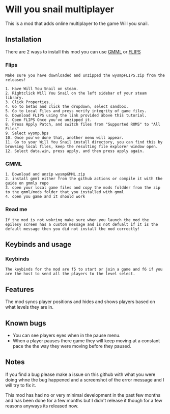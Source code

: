 
# Will you snail multiplayer

This is a mod that adds online multiplayer to the game Will you snail.

## Installation

There are 2 ways to install this mod you can use [GMML](https://github.com/cgytrus/gmml) or [FLIPS](https://dl.smwcentral.net/11474/floating.zip)

### Flips
    Make sure you have downloaded and unzipped the wysmpFLIPS.zip from the releases!

    1. Have Will You Snail on steam.
    2. Rightclick Will You Snail on the left sidebar of your steam library.
    3. Click Properties...
    4. Go to betas and click the dropdown, select sandbox.
    5. Go to Local Files and press verify integrity of game files.
    6. Download FLIPS using the link provided above this tutorial.
    7. Open FLIPS Once you've unzipped it.
    8. Press Apply Patch, and switch files from "Supported ROMS" to "All Files"
    9. Select wysmp.bps
    10. Once you've done that, another menu will appear.
    11. Go to your Will You Snail install directory, you can find this by browsing local files, keep the resulting file explorer window open.
    12. Select data.win, press apply, and then press apply again.

### GMML

    1. Download and unzip wysmpGMML.zip
    2. install gmml either from the github actions or compile it with the guide on gmmls repo
    3. open your local game files and copy the mods foldder from the zip to the gmml/mods folder that you installed with gmml
    4. open you game and it should work
    
### Read me

    If the mod is not wokring make sure when you launch the mod the epilesy screen has a custom message and is not defualt if it is the default message then you did not install the mod correctly!

## Keybinds and usage

### Keybinds 

    The keybinds for the mod are f5 to start or join a game and f6 if you are the host to send all the players to the level select.

## Features

The mod syncs player positions and hides and shows players based on what levels they are in.

## Known bugs

- You can see players eyes when in the pause menu.
- When a player pauses there game they will keep moving at a constant pace the the way they were moving before they paused.

## Notes

If you find a bug please make a issue on this github with what you were doing whne the bug happened and a screenshot of the error message and I will try to fix it.

This mod has had no or very minimal development in the past few months and has been done for a few months but I didn't release it though for a few reasons anyways its released now.
